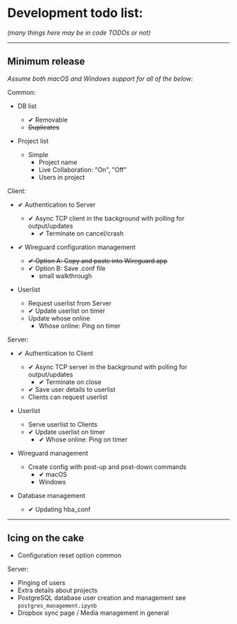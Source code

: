 # Development todo list:
_(many things here may be in code TODOs or not)_


---

## Minimum release
_Assume both macOS and Windows support for all of the below:_


Common:
- DB list
    - ✔ Removable
    - ~~Duplicates~~
  
- Project list
    - Simple
        - Project name
        - Live Collaboration: "On", "Off"
        - Users in project

Client:
- ✔ Authentication to Server
    -  ✔ Async TCP client in the background with polling for output/updates
        -  ✔ Terminate on cancel/crash

- ✔ Wireguard configuration management
    -  ~~✔ Option A: Copy and paste into Wireguard app~~
    -  ✔ Option B: Save .conf file
        -  small walkthrough

- Userlist
    -  Request userlist from Server
    -  ✔ Update userlist on timer
    -  Update whose online
        -  Whose online: Ping on timer

Server:
- ✔ Authentication to Client
    -  ✔ Async TCP server in the background with polling for output/updates
        -  ✔ Terminate on close
    -  ✔ Save user details to userlist
    -  Clients can request userlist
    
- Userlist
    -  Serve userlist to Clients
    -  ✔ Update userlist on timer
        -  ✔ Whose online: Ping on timer
    
- Wireguard management
    - Create config with post-up and post-down commands
        -  ✔ macOS
        -  Windows
        
- Database management
    - ✔ Updating hba_conf
    
---

## Icing on the cake

- Configuration reset option common

Server:
- Pinging of users
- Extra details about projects
- PostgreSQL database user creation and management see `postgres_management.ipynb`
- Dropbox sync page / Media management in general
